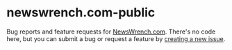 # newswrench.com-public

Bug reports and feature requests for [NewsWrench.com][nw]. There's no code here,
but you can submit a bug or request a feature by [creating a new issue][is].

[nw]: https://newswrench.com
[is]: https://github.com/newswrench/newswrench.com-issues/issues/new
